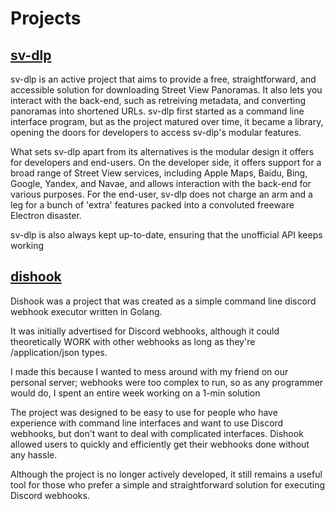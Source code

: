 # Projects

## [sv-dlp](https://github.com/juanpisss/sv-dlp)
sv-dlp is an active project that aims to provide a free, straightforward, and 
accessible solution for downloading Street View Panoramas. It also lets you interact 
with the back-end, such as retreiving metadata, and converting panoramas into shortened URLs.
sv-dlp first started as a command line interface program, but as the project matured over 
time, it became a library, opening the doors for developers to access sv-dlp's modular 
features.

What sets sv-dlp apart from its alternatives is the modular design it offers for developers 
and end-users. On the developer side, it offers support for a broad range of Street View 
services, including Apple Maps, Baidu, Bing, Google, Yandex, and Navae, and allows 
interaction with the back-end for various purposes. For the end-user, sv-dlp does 
not charge an arm and a leg for a bunch of 'extra' features packed into a 
convoluted freeware Electron disaster.

sv-dlp is also always kept up-to-date, ensuring that the unofficial API keeps working

## [dishook](https://github.com/juanpisss/dishook)
Dishook was a project that was created as a simple command line discord webhook 
executor written in Golang.

It was initially advertised for Discord webhooks, although it could theoretically 
WORK with other webhooks as long as they're /application/json types.

I made this because I wanted to mess around with my friend on our 
personal server; webhooks were too complex to run, so as any programmer
 would do, I spent an entire week working on a 1-min solution

The project was designed to be easy to use for people who have experience 
with command line interfaces and want to use Discord webhooks, but don't 
want to deal with complicated interfaces. Dishook allowed users to quickly 
and efficiently get their webhooks done without any hassle.

Although the project is no longer actively developed, it still remains a 
useful tool for those who prefer a simple and straightforward solution 
for executing Discord webhooks.


